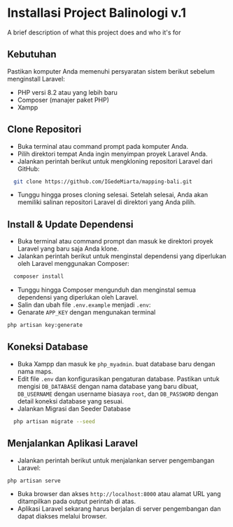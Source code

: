 
# Installasi Project Balinologi v.1

A brief description of what this project does and who it's for


## Kebutuhan
Pastikan komputer Anda memenuhi persyaratan sistem berikut sebelum menginstall Laravel:

- PHP versi 8.2 atau yang lebih baru
- Composer (manajer paket PHP)
- Xampp 
## Clone Repositori
- Buka terminal atau command prompt pada komputer Anda.
- Pilih direktori tempat Anda ingin menyimpan proyek Laravel Anda.
- Jalankan perintah berikut untuk mengkloning repositori Laravel dari GitHub:


```bash
  git clone https://github.com/IGedeMiarta/mapping-bali.git
```
- Tunggu hingga proses cloning selesai. Setelah selesai, Anda akan memiliki salinan repositori Laravel di direktori yang Anda pilih.


## Install & Update Dependensi

- Buka terminal atau command prompt dan masuk ke direktori proyek Laravel yang baru saja Anda klone.
- Jalankan perintah berikut untuk menginstal dependensi yang diperlukan oleh Laravel menggunakan Composer:

```bash
  composer install
```

- Tunggu hingga Composer mengunduh dan menginstal semua dependensi yang diperlukan oleh Laravel.
- Salin dan ubah file `.env.example` menjadi `.env`:
- Genarate `APP_KEY` dengan mengunakan terminal
```bash
php artisan key:generate
```
## Koneksi  Database
- Buka Xampp dan masuk ke `php_myadmin`. buat database baru dengan nama maps.
- Edit file `.env` dan konfigurasikan pengaturan database. Pastikan untuk mengisi `DB_DATABASE` dengan nama database yang baru dibuat, `DB_USERNAME` dengan username biasaya `root`, dan `DB_PASSWORD` dengan detail koneksi database yang sesuai.
- Jalankan Migrasi dan Seeder Database
```bash
  php artisan migrate --seed
```

## Menjalankan Aplikasi Laravel
- Jalankan perintah berikut untuk menjalankan server pengembangan Laravel:
```bash
php artisan serve
```
- Buka browser dan akses `http://localhost:8000` atau alamat URL yang ditampilkan pada output perintah di atas.
- Aplikasi Laravel sekarang harus berjalan di server pengembangan dan dapat diakses melalui browser.
